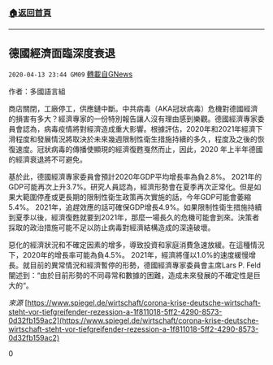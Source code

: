 ###  [:house:返回首頁](https://github.com/ourhimalayas/txt)
---

## 德國經濟面臨深度衰退
`2020-04-13 23:44 GM09` [轉載自GNews](https://gnews.org/zh-hant/172028/)

作者：多國語言組

商店關閉，工廠停工，供應鏈中斷。中共病毒（AKA冠狀病毒）危機對德國經濟的損害有多大？經濟專家的一份特別報告讓人沒有理由感到樂觀。德國經濟專家委員會認為，病毒疫情將對經濟造成重大影響。根據評估，2020年和2021年經濟下滑程度和發展情況將取決於未來幾週限制性衛生措施持續的多久，程度及之後的恢復速度。冠狀病毒的傳播使顯現的經濟復甦戛然而止，因此，2020 年上半年德國的經濟衰退將不可避免。

基於此，德國經濟專家委員會預計2020年GDP平均增長率為負2.8%。 2021年的GDP可能再次上升3.7%。研究人員認為，經濟形勢會在夏季再次正常化。但是如果大範圍停產或更長期的限制性衛生政策再次實施的話，今年GDP可能會萎縮5.4%。 2021年，追趕效應的話可確保GDP增長4.9%。如果限制性衛生措施持續到夏季以後，經濟復甦就要到2021年，那麼一場長久的危機可能會到來。決策者採取的政治措施可能不足以防止病毒對經濟結構造成的深遠破壞。

惡化的經濟狀況和不確定因素的增多，導致投資和家庭消費急速放緩。在這種情況下，2020年的增長率可能為負4.5%。 2021年，經濟將僅以1.0%的速度緩慢增長。就目前的異常情況和經濟暫停的形勢，德國經濟專家委員會主席Lars P. Feld闡述到：“由於目前形勢的不同尋常和數據的困難，造成未來發展的不確定性是巨大的“。

*來源* [https://www.spiegel.de/wirtschaft/corona-krise-deutsche-wirtschaft-steht-vor-tiefgreifender-rezession-a-1f811018-5ff2-4290-8573-0d32fb159ac2](https://www.spiegel.de/wirtschaft/corona-krise-deutsche-wirtschaft-steht-vor-tiefgreifender-rezession-a-1f811018-5ff2-4290-8573-0d32fb159ac2)
 
0
